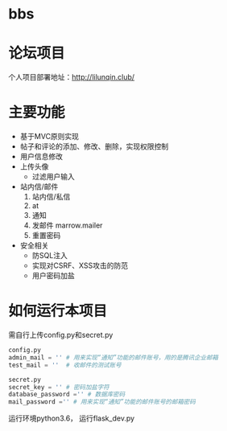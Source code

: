 # bbs
# 论坛项目
个人项目部署地址：http://lilunqin.club/

# 主要功能
- 基于MVC原则实现
- 帖子和评论的添加、修改、删除，实现权限控制
- 用户信息修改
- 上传头像
  - 过滤用户输入
- 站内信/邮件
  1. 站内信/私信
  2. at
  3. 通知
  4. 发邮件 marrow.mailer
  5. 重置密码
- 安全相关
  - 防SQL注入
  - 实现对CSRF、XSS攻击的防范
  - 用户密码加盐

# 如何运行本项目
  需自行上传config.py和secret.py
  ```python
  config.py
  admin_mail = '' # 用来实现“通知”功能的邮件账号，用的是腾讯企业邮箱
  test_mail = ''  # 收邮件的测试账号
  ```

  ```python
  secret.py
  secret_key = '' # 密码加盐字符
  database_password ='' # 数据库密码
  mail_password ='' # 用来实现“通知”功能的邮件账号的邮箱密码
  ```
  运行环境python3.6，
  运行flask_dev.py
